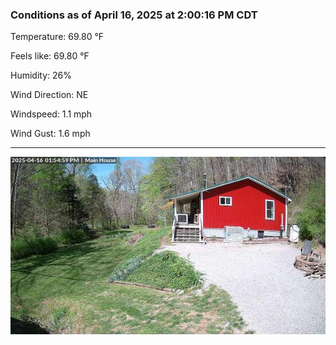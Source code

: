 ### Conditions as of April 16, 2025 at 2:00:16 PM CDT 

Temperature: 69.80 &deg;F

Feels like: 69.80 &deg;F

Humidity: 26%

Wind Direction: NE

Windspeed: 1.1 mph

Wind Gust: 1.6 mph

---

<img src="./images/latest.jpeg"/>

